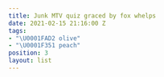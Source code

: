 ```yaml
---
title: Junk MTV quiz graced by fox whelps
date: 2021-02-15 21:16:00 Z
tags:
- "\U0001FAD2 olive"
- "\U0001F351 peach"
position: 3
layout: list
---
```


